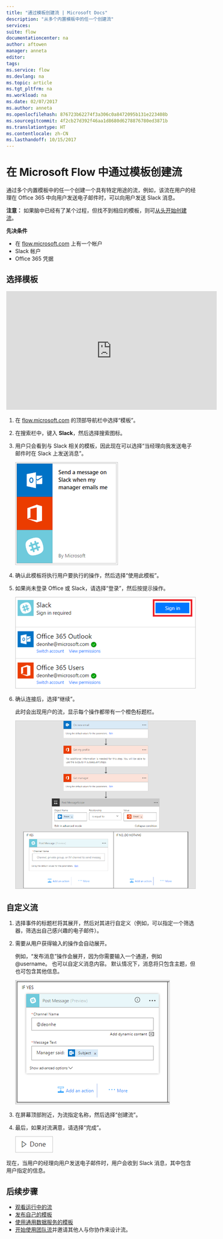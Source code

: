 ```yaml
---
title: "通过模板创建流 | Microsoft Docs"
description: "从多个内置模板中的任一个创建流"
services: 
suite: flow
documentationcenter: na
author: aftowen
manager: anneta
editor: 
tags: 
ms.service: flow
ms.devlang: na
ms.topic: article
ms.tgt_pltfrm: na
ms.workload: na
ms.date: 02/07/2017
ms.author: anneta
ms.openlocfilehash: 876723b62274f3a306c0a8472095b131e223408b
ms.sourcegitcommit: 4f2cb27d392f46aa1d8680d6278876780ed3871b
ms.translationtype: HT
ms.contentlocale: zh-CN
ms.lasthandoff: 10/15/2017
---
```

# <a name="create-a-flow-from-a-template-in-microsoft-flow"></a>在 Microsoft Flow 中通过模板创建流
通过多个内置模板中的任一个创建一个具有特定用途的流，例如，该流在用户的经理在 Office 365 中向用户发送电子邮件时，可以向用户发送 Slack 消息。

**注意：** 如果脑中已经有了某个过程，但找不到相应的模板，则可[从头开始创建流](get-started-logic-flow.md)。

**先决条件**

* 在 [flow.microsoft.com](https://flow.microsoft.com) 上有一个帐户
* Slack 帐户
* Office 365 凭据

## <a name="choose-a-template"></a>选择模板
<iframe width="560" height="315" src="https://www.youtube.com/embed/ZJK8cYdjAic?list=PL8nfc9haGeb55I9wL9QnWyHp3ctU2_ThF" frameborder="0" allowfullscreen></iframe>

1. 在 [flow.microsoft.com](https://flow.microsoft.com) 的顶部导航栏中选择“模板”。
2. 在搜索栏中，键入 **Slack**，然后选择搜索图标。
3. 用户只会看到与 Slack 相关的模板，因此现在可以选择“当经理向我发送电子邮件时在 Slack 上发送消息”。
   
    ![左侧导航栏中的新选项](./media/get-started-logic-template/select-template.png)
4. 确认此模板将执行用户要执行的操作，然后选择“使用此模板”。
5. 如果尚未登录 Office 或 Slack，请选择“登录”，然后按提示操作。
   
    ![模板所需连接的列表](./media/get-started-logic-template/confirm-connections.png)
6. 确认连接后，选择“继续”。
   
    此时会出现用户的流，显示每个操作都带有一个橙色标题栏。
   
    ![模板中的默认事件和操作](./media/get-started-logic-template/template-default.png)

## <a name="customize-your-flow"></a>自定义流
1. 选择事件的标题栏将其展开，然后对其进行自定义（例如，可以指定一个筛选器，筛选出自己感兴趣的电子邮件）。
2. 需要从用户获得输入的操作会自动展开。
   
    例如，“发布消息”操作会展开，因为你需要输入一个通道，例如 @username。 也可以自定义消息内容。 默认情况下，消息将只包含主题，但也可包含其他信息。
   
    ![为 Slack 指定通道](./media/get-started-logic-template/specify-keyword.png)
3. 在屏幕顶部附近，为流指定名称，然后选择“创建流”。
4. 最后，如果对流满意，请选择“完成”。
   
    ![“完成”按钮](./media/get-started-logic-template/done.png)

现在，当用户的经理向用户发送电子邮件时，用户会收到 Slack 消息，其中包含用户指定的信息。

## <a name="next-steps"></a>后续步骤
* [观看运行中的流](see-a-flow-run.md)
* [发布自己的模板](publish-a-template.md)
* [使用通用数据服务的模板](common-data-model-intro.md)
* [开始使用团队流](create-team-flows.md)并邀请其他人与你协作来设计流。


